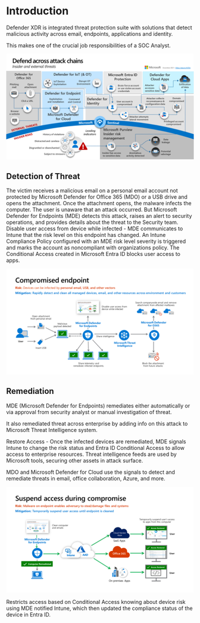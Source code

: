 # Introduction

Defender XDR is integrated threat protection suite with solutions that detect malicious activity across email, endpoints, applications and identity. 

This makes one of the crucial job responsibilities of a SOC Analyst.

![](../../Pasted%20image%2020240729223221.png)

## Detection of Threat

The victim receives a malicious email on a personal email account not protected by Microsoft Defender for Office 365 (MDO) or a USB drive and opens the attachment. Once the attachment opens, the malware infects the computer. The user is unaware that an attack occurred. But Microsoft Defender for Endpoints (MDE) detects this attack, raises an alert to security operations, and provides details about the threat to the Security team. Disable user access from device while infected - MDE communicates to Intune that the risk level on this endpoint has changed. An Intune Compliance Policy configured with an MDE risk level severity is triggered and marks the account as noncompliant with organizations policy. The Conditional Access created in Microsoft Entra ID blocks user access to apps.

![](../../Pasted%20image%2020240729223826.png)

## Remediation

MDE (Microsoft Defender for Endpoints) remediates either automatically or via approval from security analyst or manual investigation of threat.

It also remediated threat across enterprise by adding info on this attack to Microsoft Threat Intelligence system.

Restore Access - Once the infected devices are remediated,  MDE signals Intune to change the risk status and Entra ID Conditional Access to allow access to enterprise resources. Threat intelligence feeds are used by Microsoft tools, securing other assets in attack surface.

MDO and Microsoft Defender for Cloud use the signals to detect and remediate threats in email, office collaboration, Azure, and more.

![](../../Pasted%20image%2020240729224713.png)

Restricts access based on Conditional Access knowing about device risk using MDE notified Intune, which then updated the compliance status of the device in Entra ID.

